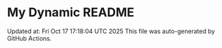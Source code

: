 # My Dynamic README
Updated at: Fri Oct 17 17:18:04 UTC 2025
This file was auto-generated by GitHub Actions.
